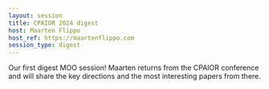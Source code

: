 ```yaml
---
layout: session
title: CPAIOR 2024 digest
host: Maarten Flippo
host_ref: https://maartenflippo.com
session_type: digest
---
```


Our first digest MOO session! Maarten returns from the CPAIOR conference and will share the key directions and the most interesting papers from there.
